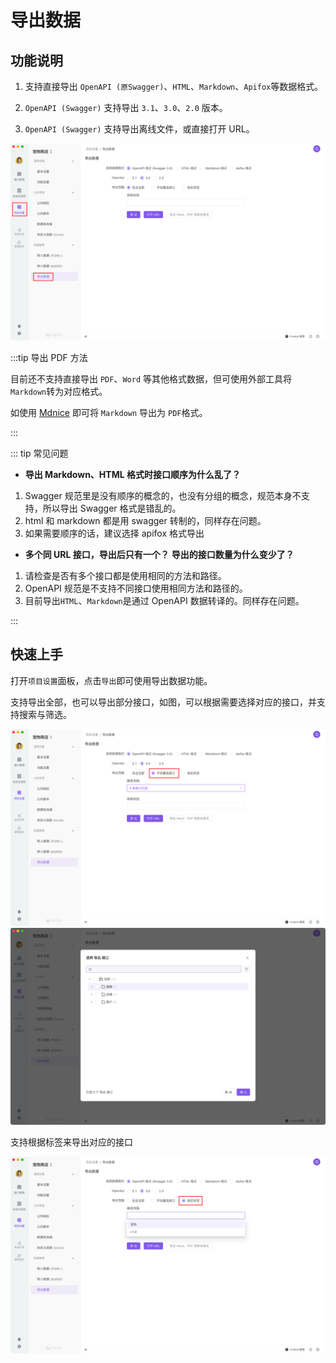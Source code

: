 # 导出数据

## 功能说明

1. 支持直接导出 `OpenAPI (原Swagger)`、`HTML`、`Markdown`、`Apifox`等数据格式。

2. `OpenAPI (Swagger)` 支持导出 `3.1`、`3.0`、`2.0` 版本。

3. `OpenAPI (Swagger)` 支持导出离线文件，或直接打开 URL。

<img src="../../assets/img/import/export-1.png" />

:::tip 导出 PDF 方法

目前还不支持直接导出 `PDF`、`Word` 等其他格式数据，但可使用外部工具将`Markdown`转为对应格式。

如使用 [Mdnice](https://mdnice.com) 即可将 `Markdown` 导出为 `PDF`格式。

:::

::: tip 常见问题

- **导出 Markdown、HTML 格式时接口顺序为什么乱了？**

1. Swagger 规范里是没有顺序的概念的，也没有分组的概念，规范本身不支持，所以导出 Swagger 格式是错乱的。
2. html 和 markdown 都是用 swagger 转制的，同样存在问题。
3. 如果需要顺序的话，建议选择 apifox 格式导出

- **多个同 URL 接口，导出后只有一个？** **导出的接口数量为什么变少了？**

1. 请检查是否有多个接口都是使用相同的方法和路径。
2. OpenAPI 规范是不支持不同接口使用相同方法和路径的。
3. 目前导出`HTML`、`Markdown`是通过 OpenAPI 数据转译的。同样存在问题。

:::

## 快速上手

打开`项目设置`面板，点击`导出`即可使用导出数据功能。

支持导出全部，也可以导出部分接口，如图，可以根据需要选择对应的接口，并支持搜索与筛选。

<img src="../../assets/img/import/export-2.png" />

<img src="../../assets/img/import/export-3.png" />

支持根据标签来导出对应的接口

<img src="../../assets/img/import/export-4.png" />
